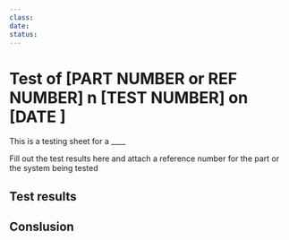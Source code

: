 ```yaml
---
class:
date:
status:
---
```


# Test of [PART NUMBER or REF NUMBER] n [TEST NUMBER] on [DATE ]

This is a testing sheet for a \_\_\_\_

Fill out the test results here and attach a reference number for the part or the system being tested

## Test results

## Conslusion
